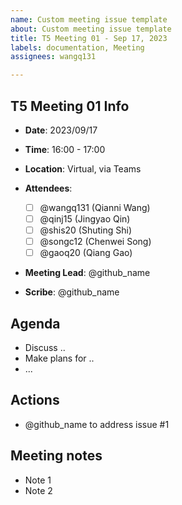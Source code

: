 ```yaml
---
name: Custom meeting issue template
about: Custom meeting issue template
title: T5 Meeting 01 - Sep 17, 2023
labels: documentation, Meeting
assignees: wangq131

---
```


## T5 Meeting 01 Info
- **Date**: 2023/09/17
- **Time**: 16:00 - 17:00
-  **Location**: Virtual, via Teams
- **Attendees**: 

	- [ ] @wangq131 (Qianni Wang)
	- [ ] @qinj15 (Jingyao Qin)
	- [ ] @shis20 (Shuting Shi)
	- [ ] @songc12 (Chenwei Song)
	- [ ] @gaoq20 (Qiang Gao)

- **Meeting Lead**: @github_name
- **Scribe**: @github_name

## Agenda
- Discuss ..
- Make plans for ..
- ...

## Actions

* @github_name to address issue #1

## Meeting notes

- Note 1
- Note 2
